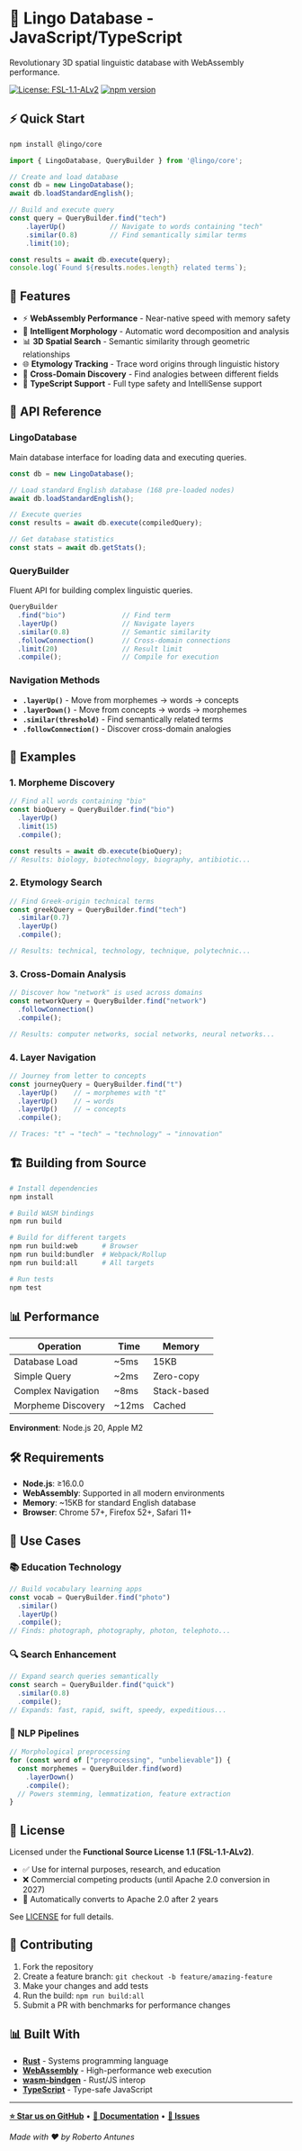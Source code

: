 # 🚀 Lingo Database - JavaScript/TypeScript

Revolutionary 3D spatial linguistic database with WebAssembly performance.

[![License: FSL-1.1-ALv2](https://img.shields.io/badge/License-FSL--1.1--ALv2-lightblue.svg)](../LICENSE)
[![npm version](https://badge.fury.io/js/%40lingo%2Fcore.svg)](https://badge.fury.io/js/%40lingo%2Fcore)

## ⚡ Quick Start

```bash
npm install @lingo/core
```

```typescript
import { LingoDatabase, QueryBuilder } from '@lingo/core';

// Create and load database
const db = new LingoDatabase();
await db.loadStandardEnglish();

// Build and execute query
const query = QueryBuilder.find("tech")
    .layerUp()           // Navigate to words containing "tech"
    .similar(0.8)        // Find semantically similar terms
    .limit(10);

const results = await db.execute(query);
console.log(`Found ${results.nodes.length} related terms`);
```

## 🎯 Features

- ⚡ **WebAssembly Performance** - Near-native speed with memory safety
- 🧠 **Intelligent Morphology** - Automatic word decomposition and analysis
- 📊 **3D Spatial Search** - Semantic similarity through geometric relationships
- 🌐 **Etymology Tracking** - Trace word origins through linguistic history
- 🔗 **Cross-Domain Discovery** - Find analogies between different fields
- 📝 **TypeScript Support** - Full type safety and IntelliSense support

## 📖 API Reference

### LingoDatabase

Main database interface for loading data and executing queries.

```typescript
const db = new LingoDatabase();

// Load standard English database (168 pre-loaded nodes)
await db.loadStandardEnglish();

// Execute queries
const results = await db.execute(compiledQuery);

// Get database statistics
const stats = await db.getStats();
```

### QueryBuilder

Fluent API for building complex linguistic queries.

```typescript
QueryBuilder
  .find("bio")              // Find term
  .layerUp()                // Navigate layers
  .similar(0.8)             // Semantic similarity
  .followConnection()       // Cross-domain connections
  .limit(20)                // Result limit
  .compile();               // Compile for execution
```

### Navigation Methods

- **`.layerUp()`** - Move from morphemes → words → concepts
- **`.layerDown()`** - Move from concepts → words → morphemes  
- **`.similar(threshold)`** - Find semantically related terms
- **`.followConnection()`** - Discover cross-domain analogies

## 🧪 Examples

### 1. Morpheme Discovery

```typescript
// Find all words containing "bio"
const bioQuery = QueryBuilder.find("bio")
  .layerUp()
  .limit(15)
  .compile();

const results = await db.execute(bioQuery);
// Results: biology, biotechnology, biography, antibiotic...
```

### 2. Etymology Search

```typescript
// Find Greek-origin technical terms
const greekQuery = QueryBuilder.find("tech")
  .similar(0.7)
  .layerUp()
  .compile();

// Results: technical, technology, technique, polytechnic...
```

### 3. Cross-Domain Analysis

```typescript
// Discover how "network" is used across domains
const networkQuery = QueryBuilder.find("network")
  .followConnection()
  .compile();

// Results: computer networks, social networks, neural networks...
```

### 4. Layer Navigation

```typescript
// Journey from letter to concepts
const journeyQuery = QueryBuilder.find("t")
  .layerUp()    // → morphemes with "t"
  .layerUp()    // → words
  .layerUp()    // → concepts
  .compile();

// Traces: "t" → "tech" → "technology" → "innovation"
```

## 🏗️ Building from Source

```bash
# Install dependencies
npm install

# Build WASM bindings
npm run build

# Build for different targets
npm run build:web      # Browser
npm run build:bundler  # Webpack/Rollup
npm run build:all      # All targets

# Run tests
npm test
```

## 📊 Performance

| Operation          | Time   | Memory      |
| ------------------ | ------ | ----------- |
| Database Load      | ~5ms   | 15KB        |
| Simple Query       | ~2ms   | Zero-copy   |
| Complex Navigation | ~8ms   | Stack-based |
| Morpheme Discovery | ~12ms  | Cached      |

**Environment**: Node.js 20, Apple M2

## 🛠️ Requirements

- **Node.js**: ≥16.0.0
- **WebAssembly**: Supported in all modern environments
- **Memory**: ~15KB for standard English database
- **Browser**: Chrome 57+, Firefox 52+, Safari 11+

## 🎯 Use Cases

### 📚 Education Technology
```typescript
// Build vocabulary learning apps
const vocab = QueryBuilder.find("photo")
  .similar()
  .layerUp()
  .compile();
// Finds: photograph, photography, photon, telephoto...
```

### 🔍 Search Enhancement
```typescript
// Expand search queries semantically
const search = QueryBuilder.find("quick")
  .similar(0.8)
  .compile();
// Expands: fast, rapid, swift, speedy, expeditious...
```

### 🧠 NLP Pipelines
```typescript
// Morphological preprocessing
for (const word of ["preprocessing", "unbelievable"]) {
  const morphemes = QueryBuilder.find(word)
    .layerDown()
    .compile();
  // Powers stemming, lemmatization, feature extraction
}
```

## 📜 License

Licensed under the **Functional Source License 1.1 (FSL-1.1-ALv2)**. 

- ✅ Use for internal purposes, research, and education
- ❌ Commercial competing products (until Apache 2.0 conversion in 2027)
- 🔄 Automatically converts to Apache 2.0 after 2 years

See [LICENSE](../LICENSE) for full details.

## 🤝 Contributing

1. Fork the repository
2. Create a feature branch: `git checkout -b feature/amazing-feature`
3. Make your changes and add tests
4. Run the build: `npm run build:all`
5. Submit a PR with benchmarks for performance changes

## 📊 Built With

- **[Rust](https://www.rust-lang.org/)** - Systems programming language
- **[WebAssembly](https://webassembly.org/)** - High-performance web execution
- **[wasm-bindgen](https://rustwasm.github.io/wasm-bindgen/)** - Rust/JS interop
- **[TypeScript](https://www.typescriptlang.org/)** - Type-safe JavaScript

---

**[⭐ Star us on GitHub](https://github.com/RobAntunes/lingodb)** • **[📖 Documentation](https://github.com/RobAntunes/lingodb/tree/main/js)** • **[💬 Issues](https://github.com/RobAntunes/lingodb/issues)**

_Made with ❤️ by Roberto Antunes_